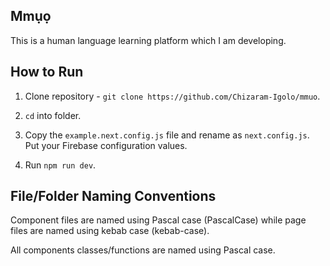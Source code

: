 ## Mmụọ

This is a human language learning platform which I am developing.

## How to Run

1. Clone repository - `git clone https://github.com/Chizaram-Igolo/mmuo`.

2. `cd` into folder.

3. Copy the `example.next.config.js` file and rename as `next.config.js`. Put your Firebase configuration values.

4. Run `npm run dev`.

## File/Folder Naming Conventions

Component files are named using Pascal case (PascalCase) while page files are named using kebab case (kebab-case).

All components classes/functions are named using Pascal case.
